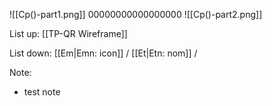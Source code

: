 ![[Cp()-part1.png]]
00000000000000000
![[Cp()-part2.png]]

List up:
[[TP-QR Wireframe]]

List down:
[[Em|Emn: icon]] / [[Et|Etn: nom]] /

Note:
- test note